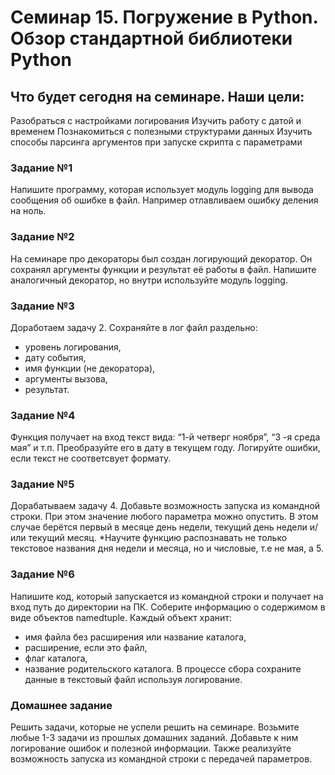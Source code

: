 # Семинар 15. Погружение в Python. Обзор стандартной библиотеки Python

## Что будет сегодня на семинаре. Наши цели:

Разобраться с настройками логирования
Изучить работу с датой и временем
Познакомиться с полезными структурами данных
Изучить способы парсинга аргументов при запуске
скрипта с параметрами

### Задание №1

Напишите программу, которая использует модуль logging для
вывода сообщения об ошибке в файл.
Например отлавливаем ошибку деления на ноль.

### Задание №2

На семинаре про декораторы был создан логирующий
декоратор. Он сохранял аргументы функции и результат её
работы в файл.
Напишите аналогичный декоратор, но внутри используйте
модуль logging.

### Задание №3

Доработаем задачу 2.
Сохраняйте в лог файл раздельно:
- уровень логирования,
- дату события,
- имя функции (не декоратора),
- аргументы вызова,
- результат.

### Задание №4

Функция получает на вход текст вида: “1-й четверг ноября”, “3 -я среда мая” и т.п.
Преобразуйте его в дату в текущем году.
Логируйте ошибки, если текст не соответсвует формату.

### Задание №5

Дорабатываем задачу 4.
Добавьте возможность запуска из командной строки.
При этом значение любого параметра можно опустить. В этом случае берётся первый в месяце день недели, текущий день 
недели и/или текущий месяц.
*Научите функцию распознавать не только текстовое названия дня недели и месяца, но и числовые, т.е не мая, а 5.

### Задание №6

Напишите код, который запускается из командной строки и получает на вход путь до директории на ПК.
Соберите информацию о содержимом в виде объектов namedtuple.
Каждый объект хранит:
- имя файла без расширения или название каталога,
- расширение, если это файл,
- флаг каталога,
- название родительского каталога.
В процессе сбора сохраните данные в текстовый файл используя логирование.

### Домашнее задание

Решить задачи, которые не успели решить на семинаре.
Возьмите любые 1-3 задачи из прошлых домашних заданий.
Добавьте к ним логирование ошибок и полезной информации. Также реализуйте возможность запуска из командной строки с 
передачей параметров.